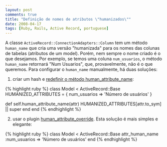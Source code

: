 ```yaml
---
layout: post
comments: true
title: "Definição de nomes de atributos \"humanizados\""
date: 2008-04-17
tags: [Ruby, Rails, Active Record, portuguese]
---
```

A classe `ActiveRecord::ConnectionAdapters::Column` tem um método `human_name` que cria uma versão "humanizada" para os nomes das colunas de tabelas (atributos de um model). Porém, nem sempre o nome criado é o que desejamos. Por exemplo, se temos uma coluna `num_usuarios`, o método `human_name` retornará "Num Usuarios", que, provavelmente, não é o que queremos. Para configurar o `human_name` manualmente, há duas soluções:

1. criar um hash e [redefinir o método human\_attribute\_name](http://henrik.nyh.se/2007/12/change-displayed-column-name-in-rails-validation-messages):

{% highlight ruby %}
class Model < ActiveRecord::Base
  HUMANIZED_ATTRIBUTES = {
    num_usuarios => 'Número de usuários'
  }

  def self.human_attribute_name(attr)
    HUMANIZED_ATTRIBUTES[attr.to_sym] || super
  end
end
{% endhighlight %}

2. usar o plugin [human\_attribute\_override](http://agilewebdevelopment.com/plugins/human_attribute_override). Esta solução é mais simples e elegante:

{% highlight ruby %}
class Model < ActiveRecord::Base
  attr_human_name :num_usuarios => 'Número de usuários'
end
{% endhighlight %}
